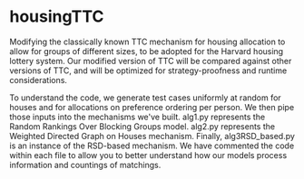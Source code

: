 # housingTTC
Modifying the classically known TTC mechanism for housing allocation to allow for groups of different sizes, to be adopted for the Harvard housing lottery system. Our modified version of TTC will be compared against other versions of TTC, and will be optimized for strategy-proofness and runtime considerations. 

To understand the code, we generate test cases uniformly at random for houses and for allocations on preference ordering per person. We then pipe those inputs into the mechanisms we've built. alg1.py represents the Random Rankings Over Blocking Groups model. alg2.py represents the Weighted Directed Graph on Houses mechanism. Finally, alg3RSD_based.py is an instance of the RSD-based mechanism. We have commented the code within each file to allow you to better understand how our models process information and countings of matchings. 
